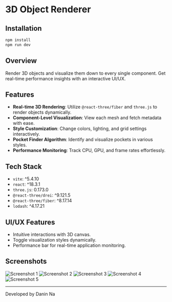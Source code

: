 # 3D Object Renderer

## Installation
```sh
npm install
npm run dev
```

## Overview
Render 3D objects and visualize them down to every single component. Get real-time performance insights with an interactive UI/UX.

## Features
- **Real-time 3D Rendering**: Utilize `@react-three/fiber` and `three.js` to render objects dynamically.
- **Component-Level Visualization**: View each mesh and fetch metadata with ease.
- **Style Customization**: Change colors, lighting, and grid settings interactively.
- **Pocket Finder Algorithm**: Identify and visualize pockets in various styles.
- **Performance Monitoring**: Track CPU, GPU, and frame rates effortlessly.

## Tech Stack
- `vite`: ^5.4.10
- `react`: ^18.3.1
- `three.js`: 0.173.0
- `@react-three/drei`: ^9.121.5
- `@react-three/fiber`: ^8.17.14
- `lodash`: ^4.17.21

## UI/UX Features
- Intuitive interactions with 3D canvas.
- Toggle visualization styles dynamically.
- Performance bar for real-time application monitoring.

## Screenshots
![Screenshot 1](20250218_18244007.png)
![Screenshot 2](20250218_18245954.png)
![Screenshot 3](20250218_18251755.png)
![Screenshot 4](20250218_18261463.png)
![Screenshot 5](20250218_18265364.png)

---
Developed by Danin Na